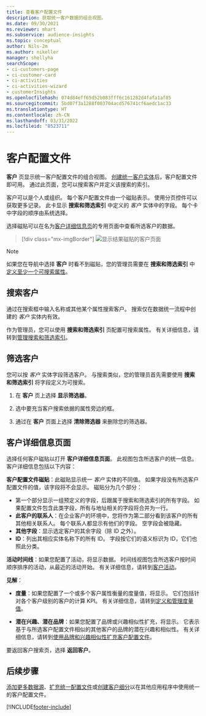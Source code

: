 ```yaml
---
title: 查看客户配置文件
description: 获取统一客户数据的组合视图。
ms.date: 09/30/2021
ms.reviewer: mhart
ms.subservice: audience-insights
ms.topic: conceptual
author: Nils-2m
ms.author: nikeller
manager: shellyha
searchScope:
- ci-customers-page
- ci-customer-card
- ci-activities
- ci-activities-wizard
- customerInsights
ms.openlocfilehash: 074d84eff65d52b083fff6c161282d4fafa1af85
ms.sourcegitcommit: 5bd07f3a1288f003704acd576741cf6aedc1ac33
ms.translationtype: HT
ms.contentlocale: zh-CN
ms.lasthandoff: 03/31/2022
ms.locfileid: "8523711"
---
```

# <a name="customer-profiles"></a>客户配置文件

**客户** 页显示统一客户配置文件的组合视图。 [创建统一客户实体](data-unification.md)后，客户配置文件即可用。 通过此页面，您可以搜索客户并定义该搜索的索引。

客户可以是个人或组织。 每个客户配置文件由一个磁贴表示。 使用分页控件可以获取更多记录。 此卡显示 **搜索和筛选索引** 中定义的 *客户* 实体中的字段。 每个卡中字段的顺序由系统选择。

选择磁贴可以在名为[客户详细信息页](customer-profiles.md#customer-details-page)的专用页面中查看所选客户的数据。

> [!div class="mx-imgBorder"] 
> ![显示结果磁贴的客户页面](media/customers-page-result-tiles-B2C.png "显示结果磁贴的客户页面")

> [!NOTE]
> 如果您在导航中选择 **客户** 时看不到磁贴，您的管理员需要在 **搜索和筛选索引** 中[定义至少一个可搜索属性](search-filter-index.md)。

## <a name="search-for-customers"></a>搜索客户

通过在搜索框中输入名称或其他某个属性搜索客户。 搜索仅在数据统一流程中创建的 _客户_ 实体内有效。

作为管理员，您可以使用 **搜索和筛选索引** 页配置可搜索属性。 有关详细信息，请转到[管理搜索和筛选索引](search-filter-index.md)。

## <a name="filter-customers"></a>筛选客户

您可以按 _客户_ 实体字段筛选客户。 与搜索类似，您的管理员首先需要使用 **搜索和筛选索引** 将字段定义为可搜索。

1. 在 **客户** 页上选择 **显示筛选器**。

1. 选中要充当客户搜索依据的属性旁边的框。

1. 通过在 **客户** 页面上选择 **清除筛选器** 来删除您的筛选器。

## <a name="customer-details-page"></a>客户详细信息页面

选择任何客户磁贴以打开 **客户详细信息页面**。 此视图包含所选客户的统一信息。 客户详细信息包括以下内容：

**客户配置文件磁贴**：此磁贴显示统一 _客户_ 实体的不同值。 如果字段没有所选客户配置文件的值，该字段将不会显示。 磁贴分为几个部分：  
  - 第一个部分显示一组预定义的字段，后跟属于搜索和筛选索引的所有字段。 如果配置文件包含此类字段，所有与地址相关的字段将合并为一行。 
  - **此客户的联系人**：在企业客户的环境中，您将作为第二部分看到该客户的所有其他相关联系人。 每个联系人都显示有他们的字段。 空字段会被隐藏。
  - **其他字段**：显示选定客户的其余字段（除 ID 之外）。 
  - **ID**：列出其相应实体名称下的所有 ID。 字段按它们的语义标识为 ID，它们也照此分类。

**活动时间线**：如果您配置了活动，将显示数据。 时间线视图包含所选客户按时间顺序排序的活动，从最近的活动开始。 有关详细信息，请转到[客户活动](activities.md)。

**见解**：  
  - **度量**：如果您配置了一个或多个客户属性衡量的度量值，将显示。 它们包括针对各个客户级别的客户的计算 KPI。 有关详细信息，请转到[定义和管理度量值](measures.md)。

  - **潜在兴趣、潜在品牌**：如果您配置了品牌或兴趣相似性扩充，将显示。 它表示基于与所选客户配置文件相似的其他客户的品牌的潜在兴趣和相似性。 有关详细信息，请转到[使用品牌和兴趣相似性扩充客户配置文件](enrichment-microsoft.md)。

要返回客户搜索页，选择 **返回客户**。

## <a name="next-steps"></a>后续步骤

[添加更多数据源](data-sources.md)、[扩充统一配置文件](enrichment-hub.md)或[创建客户细分](segments.md)以在其他应用程序中使用统一的客户配置文件。


[!INCLUDE[footer-include](../includes/footer-banner.md)]
